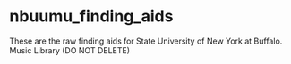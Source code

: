 # nbuumu_finding_aids
These are the raw finding aids for State University of New York at Buffalo. Music Library (DO NOT DELETE)

